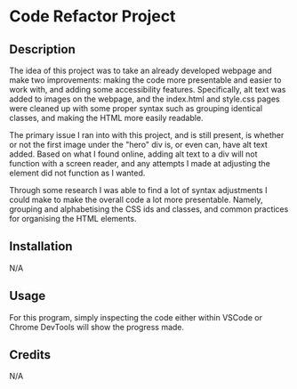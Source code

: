 # Code Refactor Project

## Description

The idea of this project was to take an already developed webpage and make two improvements:
making the code more presentable and easier to work with, and adding some accessibility 
features. Specifically, alt text was added to images on the webpage, and the index.html 
and style.css pages were cleaned up with some proper syntax such as grouping identical 
classes, and making the HTML more easily readable.

The primary issue I ran into with this project, and is still present, is whether or not
the first image under the "hero" div is, or even can, have alt text added. Based on 
what I found online, adding alt text to a div will not function with a screen reader,
and any attempts I made at adjusting the element did not function as I wanted. 

Through some research I was able to find a lot of syntax adjustments I could make to
make the overall code a lot more presentable. Namely, grouping and alphabetising the
CSS ids and classes, and common practices for organising the HTML elements.

## Installation

N/A

## Usage

For this program, simply inspecting the code either within VSCode or Chrome DevTools
will show the progress made.

## Credits

N/A
